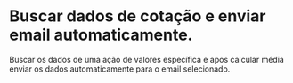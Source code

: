 # Buscar dados de cotação e enviar email automaticamente.

Buscar os dados de uma ação de valores específica e apos calcular média enviar os dados automaticamente para o email selecionado.
